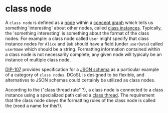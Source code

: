 class node
======

A `class node` is defined as a [node](node.md) within a [concept graph](conceptGraph.md) which tells us something 'interesting' about other nodes, called [class instances](classInstance.md). Typically, the 'something interesting' is something about the format of the class nodes. For example: a class node called `User` might specify that class instance nodes for `Alice` and `Bob` should have a field (under `userData`) called `userName` which should be a string. Formatting information contained within a class node is not necessarily complete; any given node will typicaly be an instance of multiple class node. 

[DIP-107](../dips/conceptGraph/107.md) provides specification for a [JSON schema](jsonSchema.md) as a particular example of a category of `class nodes`. DCoSL is designed to be flexible, and alternatives to JSON schemas could certainly be utilized as class nodes.

According to the ("class thread rule" ?), a class node is connected to a class instance using a specialized path called a [class thread](classThread.md). The requirement that the class node obeys the formatting rules of the class node is called the (need a name for this?).
